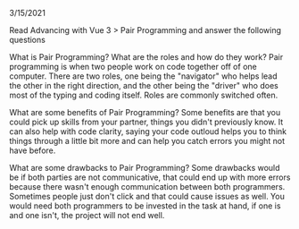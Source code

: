 3/15/2021

Read Advancing with Vue 3 > Pair Programming and answer the following questions

What is Pair Programming? What are the roles and how do they work?
Pair programming is when two people work on code together off of one computer. There are two roles, one being the "navigator" who helps lead the other in the right direction, and the other being the "driver" who does most of the typing and coding itself. Roles are commonly switched often.

What are some benefits of Pair Programming?
Some benefits are that you could pick up skills from your partner, things you didn't previously know. It can also help with code clarity, saying your code outloud helps you to think things through a little bit more and can help you catch errors you might not have before.

What are some drawbacks to Pair Programming?
Some drawbacks would be if both parties are not communicative, that could end up with more errors because there wasn't enough communication between both programmers. Sometimes people just don't click and that could cause issues as well. You would need both programmers to be invested in the task at hand, if one is and one isn't, the project will not end well.